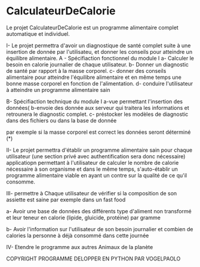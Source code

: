 # CalculateurDeCalorie
Le projet CalculateurDeCalorie est un programme alimentaire complet automatique et individuel.

I- Le projet permettra d'avoir un diagnostique de santé complet suite à une insertion de donnée par l'utilisateu, et donner les conseils pour atteindre un équilibre alimentaire.
A - Spécifiaction fonctionnel du module I
a- Calculer le besoin en calorie journalier de chaque utilisateur.
b- Donner un diagnostic de santé par rapport à la masse corporel.
c- donner des conseils alimentaire pour atteindre l'équilibre  alimentaire et en même temps une bonne masse corporel en fonction de l'alimentation.
d- conduire l'utilisateur à atteindre un programme alimentaire sain

B- Spécifiaction technique du module I
a-vue permettant l'insertion des données(
b-envoie des donnée aux serveur qui traitera les informations et retrounera le diagnostic complet.
c- préstocker les modèles de diagnostic dans des fichiers ou dans la base de donnée

par exemple si la masse corporel est correct
les données seront déterminé (*)


II- Le projet permettra d'établir un programme alimentaire sain pour chaque utilisateur (une section privé avec authentification sera donc nécessaire)
applicatiopn permettant à l'utilisateur de calculer le nombre de calorie nécessaire à son organisme et dans le même temps, s'auto-établir un programme alimentaire viable en ayant un contre sur la qualité de ce qu'il consomme.

III- permettre à Chaque utilisateur de vérifier si la composition de son assiette est saine
par exemple dans un fast food

a- Avoir une base de données des différents type d'aliment non transformé et leur teneur en calorie (lipide, gluicide, protéine) par gramme

b- Avoir l'information sur l'utilisateur de son besoin journalier et combien de calories la personne à déjà consommé dans cette journée


IV- Etendre le programme aux autres Animaux de la planète


COPYRIGHT PROGRAMME DELOPPER EN PYTHON PAR VOGELPAOLO
